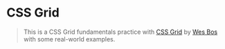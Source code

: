 # CSS Grid
> This is a CSS Grid fundamentals practice with [CSS Grid](https://cssgrid.io/) by [Wes Bos](https://github.com/wesbos) with some real-world examples.
